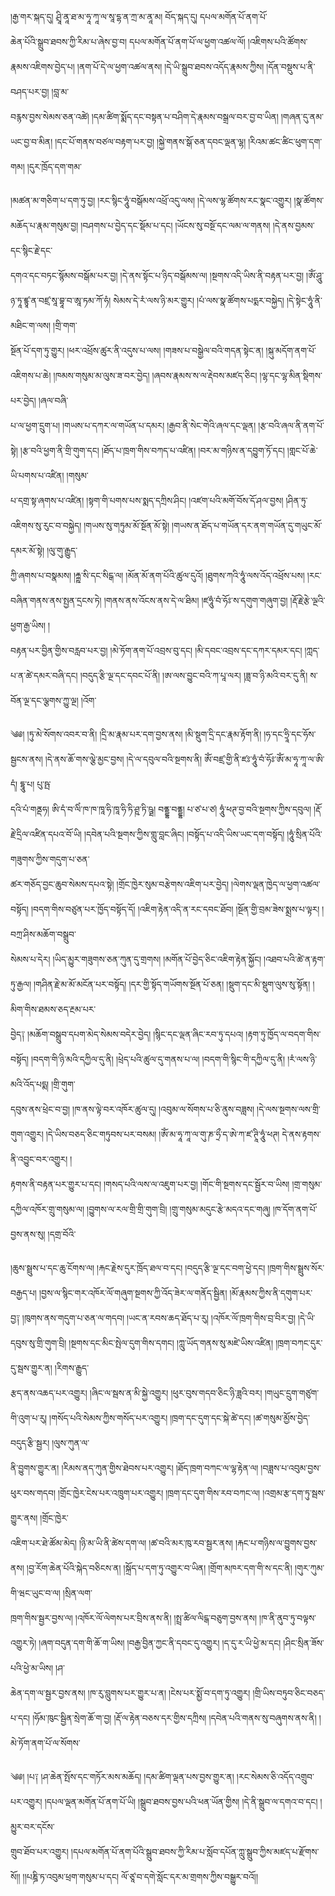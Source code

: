 ﻿  
།རྒྱ་གར་སྐད་དུ། ཤྲཱི་ནཱ་ཐ་མ་ཧཱ་ཀཱ་ལ་སཱ་དྷ་ན་ཀྲ་མ་ནཱ་མ། བོད་སྐད་དུ། དཔལ་མགོན་པོ་ནག་པོ་  
ཆེན་པོའི་སྒྲུབ་ཐབས་ཀྱི་རིམ་པ་ཞེས་བྱ་བ། དཔལ་མགོན་པོ་ནག་པོ་ལ་ཕྱག་འཚལ་ལོ། །འཇིགས་པའི་ཚོགས་རྣམས་འཇིགས་བྱེད་པ། །ནག་པོ་དེ་ལ་ཕྱག་འཚལ་ནས། །དེ་ཡི་སྒྲུབ་ཐབས་འདོད་རྣམས་ཀྱིས། །དོན་བསྡུས་པ་ནི་བཤད་པར་བྱ། །བླ་མ་  
བརྙས་བྱས་སེམས་ཅན་འཚེ། །དམ་ཚིག་སྨོད་དང་བསྟན་པ་བཤིག་དེ་རྣམས་བསྒྲལ་བར་བྱ་བ་ཡིན། །གཞན་དུ་ནམ་ཡང་བྱ་བ་མིན། །དང་པོ་གནས་བཙལ་བརྟག་པར་བྱ། །སྐྱེ་གནས་སྒོ་ཅན་དབང་ལྡན་ལྷ། །རིའམ་ཚང་ཚིང་ཕུག་དག་གམ། །དུར་ཁྲོད་དག་གམ་  
  
།མཚན་མ་གཅིག་པ་དག་ཏུ་བྱ། །རང་སྙིང་ཧཱུཾ་བསྒོམས་འཕྲོ་འདུ་ལས། །དེ་ལས་ལྷ་ཚོགས་རང་སྣང་འགྱུར། །སྣ་ཚོགས་མཆོད་པ་རྣམ་གསུམ་བྱ། །བཤགས་པ་བྱེད་དང་སྡོམ་པ་དང། །ཡོངས་སུ་བསྔོ་དང་ལམ་ལ་གནས། །དེ་ནས་བྱམས་དང་སྙིང་རྗེ་དང་  
དགའ་དང་བཏང་སྙོམས་བསྒོམ་པར་བྱ། །དེ་ནས་སྟོང་པ་ཉིད་བསྒོམས་ལ། །སྔགས་འདི་ཡིས་ནི་བརྟན་པར་བྱ། །ཨོཾ་ཤཱུ་ཉ་ཏཱ་ཛྙཱ་ན་བཛྲ་སཱ་བྷཱ་བ་ཨཱ་ཏམ་ཀོ་ཧཾ། སེམས་དེ་རཾ་ལས་ཉི་མར་གྱུར། །པཾ་ལས་སྣ་ཚོགས་པདྨར་བསྐྱེད། །དེ་སྟེང་ཧཱུཾ་ནི་མཐིང་ག་ལས། །གྲི་གག་  
སྔོན་པོ་དག་ཏུ་གྱུར། །ཕར་འཕྲོས་ཚུར་ནི་འདུས་པ་ལས། །གཟས་པ་བསྒྱེལ་བའི་གདན་སྟེང་ན། །སྐུ་མདོག་ནག་པོ་འཇིགས་པ་ཆེ། །ཁམས་གསུམ་མ་ལུས་ཟ་བར་བྱེད། །ཞབས་རྣམས་ས་ལ་རྡེབས་མཛད་ཅིང། །ལྷ་དང་ལྷ་མིན་སྡིགས་པར་བྱེད། །ཞལ་བཞི་  
པ་ལ་ཕྱག་དྲུག་པ། །གཡས་པ་དཀར་ལ་གཡོན་པ་དམར། །རྒྱབ་ནི་སེང་གེའི་ཞལ་དང་ལྡན། །རྩ་བའི་ཞལ་ནི་ནག་པོ་སྟེ། །རྩ་བའི་ཕྱག་ནི་གྲི་གུག་དང། །ཐོད་པ་ཁྲག་གིས་བཀད་པ་འཛིན། །བར་མ་གཉིས་ན་དབྱུག་ཏོ་དང། །གླང་པོ་ཆེ་ཡི་པགས་པ་འཛིན། །གསུམ་  
པ་དགྲ་སྟ་ཞགས་པ་འཛིན། །སྟག་གི་པགས་པས་སྨད་དཀྲིས་ཤིང། །འཛག་པའི་མགོ་བོས་དོ་ཤལ་བྱས། །ཤིན་ཏུ་འཇིགས་སུ་རུང་བ་བསྐྱེད། །གཡས་སུ་གཏུམ་མོ་སྔོན་མོ་སྟེ། །གཡས་ན་ཐོད་པ་གཡོན་དར་ནག་གཡོན་དུ་གཡུང་མོ་དམར་མོ་སྟེ། །ལུ་གུ་རྒྱུད་  
ཀྱི་ཞགས་པ་བསྣམས། །རྐྵ་སི་དང་སིངྒ་ལ། །མོན་མོ་ནག་པོའི་ཚུལ་དུའོ། །ཐུགས་ཀའི་ཧཱུཾ་ལས་འོད་འཕྲོས་པས། །རང་བཞིན་གནས་ནས་སྤྱན་དྲངས་ཏེ། །གནས་ནས་འོངས་ནས་དེ་ལ་ཐིམ། །ཛཧཱུཾ་བཾ་ཧོཿ་ས་དགུག་གཞུག་བྱ། །རྡོ་རྗེ་རྩེ་ལྔའི་ཕྱག་རྒྱ་ཡིས། །  
བརྟན་པར་བྱིན་གྱིས་བརླབ་པར་བྱ། །མེ་ཏོག་ནག་པོ་འབྲས་བུ་དང། །མི་དབང་འབྲས་དང་དཀར་དམར་དང། །ཀླད་པ་ན་ཚེ་དམར་བཞི་དང། །བདུད་རྩི་ལྔ་དང་དབང་པོ་ནི། །ཨ་ལས་བྱུང་བའི་ཀ་པཱ་ལར། །ཟླ་བ་ཉི་མའི་བར་དུ་ནི། ས་བོན་ལྔ་དང་ལྕགས་ཀྱུ་ལྔ། །འོག་  
  
༄༅། །ཏུ་མེ་སོགས་འབར་བ་ནི། །དྲི་མ་རྣམ་པར་དག་བྱས་ནས། །མི་སྡུག་དྲི་དང་རྣམ་རྟོག་ནི། །ཧ་དང་ཧྲཱི་དང་ཧོས་སྦྱངས་ནས། །དེ་ནས་ཆོ་གས་ལྕེ་མྱང་བྱས། །དེ་ལ་དབུལ་བའི་སྔགས་ནི། ཨོཾ་བཛྲ་གྱི་ནི་ཛཿ་ཧཱུཾ་བཾ་ཧོཿ་ཨོཾ་མ་ཧཱ་ཀཱ་ལ་ཨི་དཾ། དྷཱུ་པ། པུ་ཥྤ་  
དའི་པཾ་གནྡཧ། ཨི་དཾ་བ་ལིཾ་ཁ་ཁ་ཁཱ་ཧི་ཁཱ་ཧི་ཏི་ཤྵ་ཏི་ཥྠ། བནྡྷ་བནྡྷ། པ་ཙ་པ་ཙ། ཧཱུཾ་ཕཊ་བྱ་བའི་སྔགས་ཀྱིས་དབུལ། །རྡོ་རྗེ་དྲིལ་འཛིན་དཔའ་བོ་ཡི། །དབེན་པའི་སྔགས་ཀྱིས་གླུ་བླང་ཞིང། །བསྟོད་པ་འདི་ཡིས་ཡང་དག་བསྟོད། །ཧཱུཾ་སྲིན་པོའི་གཟུགས་ཀྱིས་གདུག་པ་ཅན་  
ཚར་གཅོད་བྱང་ཆུབ་སེམས་དཔའ་སྟེ། །གྲོང་ཁྱེར་སུམ་བརྩེགས་འཇིག་པར་བྱེད། །ལེགས་ལྡན་ཁྱེད་ལ་ཕྱག་འཚལ་བསྟོད། །བདག་གིས་བཙུན་པར་ཁྱོད་བསྟོད་དོ། །འཇིག་རྟེན་འདི་ན་རང་དབང་ཐོབ། །སྔོན་གྱི་བྲམ་ཟེས་སྨྲས་པ་ལྟར། །བཀྲ་ཤིས་མཆོག་བསྒྲུབ་  
སེམས་པ་དེར། །ཡིད་མྱུར་གཟུགས་ཅན་ཀུན་དུ་གྲགས། །མགོན་པོ་བྱེད་ཅིང་འཇིག་རྟེན་སྐྱོང། །འཐབ་པའི་ཚེ་ན་རྟག་ཏུ་རྒྱལ། །གཤིན་རྗེ་མ་མོ་མངོན་པར་བསྟོད། །དར་གྱི་སྟོད་གཡོགས་སྔོན་པོ་ཅན། །སྡུག་དང་མི་སྡུག་ལུས་སུ་སྟོན། །མིག་གིས་ཐམས་ཅད་རྔམ་པར་  
བྱེད༑ །མཆོག་བསྒྲུབ་དཔག་མེད་སེམས་བདེར་བྱེད། །སྙིང་དང་ལྡན་ཞིང་རབ་ཏུ་དཔའ། །རྟག་ཏུ་ཁྱོད་ལ་བདག་གིས་བསྟོད། །བདག་གི་ཉི་མའི་དཀྱིལ་དུ་ནི། །ཕྲེད་པའི་ཚུལ་དུ་གནས་པ་ལ། །བདག་གི་སྙིང་གི་དཀྱིལ་དུ་ནི། །རཾ་ལས་ཉི་མའི་འོད་པདྨ། །གྲི་གུག་  
དབུས་ནས་ཕྲེང་བ་བྱ། །ཁ་ནས་ལྟེ་བར་འཁོར་ཚུལ་དུ། །འབུམ་ལ་སོགས་པ་ཅི་ནུས་བཟླས། །དེ་ལས་སྔགས་ལས་གྲི་གུག་འགྱུར། །དེ་ཡིས་བཅད་ཅིང་གཏུབས་པར་བསམ། །ཨོཾ་མ་ཧཱ་ཀཱ་ལ་གུ་ཎ་ཧྲྀ་ད་ཨེ་ཀ་ཛ་ཊཱི་ཧཱུཾ་ཕཊ། དེ་ནས་རྟགས་ནི་འབྱུང་བར་འགྱུར། །  
རྟགས་ནི་བརྟན་པར་གྱུར་པ་དང། །གསད་པའི་ལས་ལ་འཇུག་པར་བྱ། །གོང་གི་སྔགས་དང་སྦྱོར་བ་ཡིས། །གྲ་གསུམ་དཀྱིལ་འཁོར་གྲུ་གསུམ་ལ། །བྱུགས་ལ་རལ་གྲི་གྲི་གུག་བྲི། །གྲུ་གསུམ་མདུང་རྩེ་མདའ་དང་གཞུ། །ཁ་དོག་ནག་པོ་བྱས་ནས་སུ། །དགྲ་བོའི་  
  
།ཆུས་སྦྲུས་པ་དང་ཆུ་ངོགས་ལ། །རྐང་རྗེས་དུར་ཁྲོད་ཐལ་བ་དང། །བདུད་རྩི་ལྔ་དང་བག་ཕྱེ་དང། །ཁྲག་གིས་སྦྲུས་སོར་བརྒྱད་པ། །བྱས་ལ་སྙིང་གར་འཁོར་ལོ་གཞུག་སྔགས་ཀྱི་འོད་ཟེར་ལ་གནོད་སྦྱིན། །མོ་རྣམས་ཀྱིས་ནི་དགུག་པར་  
བྱ༑ །ཁུགས་ནས་གདུག་པ་ཅན་ལ་གདབ། །ཡང་ན་རབས་ཆད་ཐོད་པ་རུ། །འཁོར་ལོ་ཁྲག་གིས་བྲ་བིར་བྱ། །དེ་ཡི་དབུས་སུ་གྲི་གུག་བྲི། །སྔགས་དང་མིང་སྤེལ་དུག་གིས་དགང། །ཀླུ་ཡོད་གནས་སུ་མཛེ་ཡིས་འཛིན། །ཁྲག་བཀང་དུར་དུ་སྦས་གྱུར་ན། །རིགས་རྒྱུད་  
རྩད་ནས་འཆད་པར་འགྱུར། །ཞིང་ལ་སྦས་ན་མི་སྐྱེ་འགྱུར། །ཕུར་བུས་གདབ་ཅིང་ཉི་ཟླའི་བར། །གཡུང་དྲུག་གཙུག་གི་འུག་པ་རུ། །གསོད་པའི་སེམས་ཀྱིས་གསོད་པར་འགྱུར། །ཁྲག་དང་དུག་དང་སྐེ་ཚེ་དང། །ཚ་གསུམ་མྱོས་བྱེད་བདུད་རྩི་སྦྱར། །ལུས་ཀུན་ལ་  
ནི་བྱུགས་གྱུར་ན། །རིམས་ནད་ཀུན་གྱིས་ཐེབས་པར་འགྱུར། །ཐོད་ཁྲག་བཀང་ལ་ལྷ་རྟེན་ལ། །བཟླས་པ་འབུམ་བྱས་ཕུར་བས་གདབ། །གྲོང་ཁྱེར་ངེས་པར་འཁྲུག་པར་འགྱུར། །ཁྲག་དང་དུག་གིས་རབ་བཀང་ལ། །འགྲམ་རྩ་དག་ཏུ་སྦས་གྱུར་ནས། །གྲོང་ཁྱེར་  
འཇིག་པར་ཐེ་ཚོམ་མེད། །ཉི་མ་ཡི་ནི་ཚེས་དག་ལ། །ཚ་བའི་མར་ཁུ་རབ་སྦྱར་ནས། །རྐང་པ་གཉིས་ལ་བྱུགས་བྱས་ནས། །བྱ་རོག་ཆེན་པོའི་སྐེད་བཅིངས་ན། །སྐྲོད་པ་དག་ཏུ་འགྱུར་བ་ཡིན། །གྲོག་མཁར་དག་གི་ས་དང་ནི། །གུར་ཀུམ་གི་ཝང་ཡུང་བ་ལ། །སྲིན་ལག་  
ཁྲག་གིས་སྦྱར་བྱས་ལ། །འཁོར་ལོ་ལེགས་པར་བྲིས་ནས་ནི། །སྤྲ་ཚིལ་ལིངྒ་བཅུག་བྱས་ནས། །ཁ་ནི་ནུབ་ཏུ་བལྟས་འགྱུར་ཏེ། །ཞག་བདུན་དག་གི་ཆོ་ག་ཡིས། །བརྒྱ་བྱིན་ཀྱང་ནི་དབང་དུ་འགྱུར། །ད་དུ་ར་ཡི་ཕྱེ་མ་དང། །ཤིང་སྲིན་ཟོས་པའི་ཕྱེ་མ་ཡིས། །ཤ་  
ཆེན་དག་ལ་སྦྱར་བྱས་ནས། །ཁ་རུ་བླུགས་པར་གྱུར་པ་ན། །ངེས་པར་སྨྱོ་བ་དག་ཏུ་འགྱུར། །གྲི་ཡིས་བཏུབ་ཅིང་བཅད་པ་དང། །ཧོམ་ཁུང་སྦྱིན་སྲེག་ཆོ་ག་བྱ། །རྡོ་ལ་རྟེན་བཅས་དར་གྱིས་དཀྲིས། །དབེན་པའི་གནས་སུ་བཞུགས་ནས་ནི། །མེ་ཏོག་ནག་པོ་ལ་སོགས་  
  
༄༅། །པ༑ །ཤ་ཆེན་སྤོས་དང་གཏོར་མས་མཆོད། །དམ་ཚིག་ལྡན་པས་བྱས་གྱུར་ན། །རང་སེམས་ཅི་འདོད་འགྲུབ་པར་འགྱུར། །དཔལ་ལྡན་མགོན་པོ་ནག་པོ་ཡི། །སྒྲུབ་ཐབས་བྱས་པའི་ཕན་ཡོན་གྱིས། །དེ་ནི་སྒྲུབ་ལ་དགའ་བ་དང། །མྱུར་བར་དངོས་  
གྲུབ་ཐོབ་པར་འགྱུར། །དཔལ་མགོན་པོ་ནག་པོའི་སྒྲུབ་ཐབས་ཀྱི་རིམ་པ་སློབ་དཔོན་ཀླུ་སྒྲུབ་ཀྱིས་མཛད་པ་རྫོགས་སོ།། །།པཎྜི་ཏ་འབུམ་ཕྲག་གསུམ་པ་དང། ལོ་ཙཱ་བ་དགེ་སློང་དར་མ་གྲགས་ཀྱིས་བསྒྱུར་བའོ།།  
  
  

